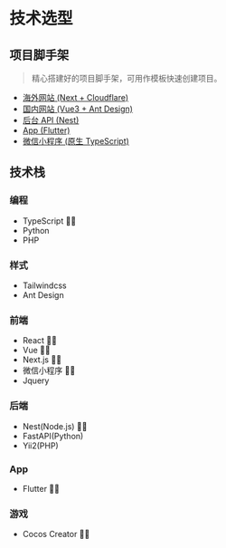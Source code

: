 # 技术选型

## 项目脚手架

> 精心搭建好的项目脚手架，可用作模板快速创建项目。

- [海外网站 (Next + Cloudflare)](https://github.com/oonne/next-demo)
- [国内网站 (Vue3 + Ant Design)](https://github.com/oonne/antdv-demo)
- [后台 API (Nest)](https://github.com/oonne/nest-demo)
- [App (Flutter)](https://github.com/oonne/flutter-demo)
- [微信小程序 (原生 TypeScript)](https://github.com/oonne/nuxt-demo)

## 技术栈

### 编程

- TypeScript 👍🏻
- Python
- PHP

### 样式

- Tailwindcss
- Ant Design

### 前端

- React 👍🏻
- Vue 👍🏻
- Next.js 👍🏻
- 微信小程序 👍🏻
- Jquery

### 后端

- Nest(Node.js) 👍🏻
- FastAPI(Python)
- Yii2(PHP)

### App

- Flutter 👍🏻

### 游戏

- Cocos Creator 👍🏻
